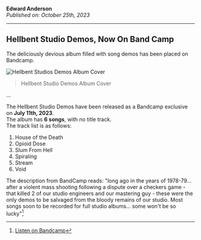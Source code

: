 **Edward Anderson**  
_Published on: October 25th, 2023_

---

## Hellbent Studio Demos, Now On Band Camp

The deliciously devious album filled with song demos has been placed on Bandcamp.

![Hellbent Studios Demos Album Cover](./../data/images/bucket/HBSD.jpg)  
>Hellbent Studio Demos Album Cover

...

The Hellbent Studio Demos have been released as a Bandcamp exclusive on **July 11th, 2023**.  
The album has **6 songs**, with no title track.  
The track list is as follows:

1. House of the Death
2. Opioid Dose
3. Slum From Hell
4. Spiraling
5. Stream
6. Void

The description from BandCamp reads:
"long ago in the years of 1978-79... after a violent mass shooting following a dispute over a checkers game - that killed 2 of our studio engineers and our mastering guy - these were the only demos to be salvaged from the bloody remains of our studio. Most songs soon to be recorded for full studio albums... some won't be so lucky"[^1]

[^1]: [Listen on Bandcamp](https://music.acidfog.com/embed.html?&type=album&id=3)
